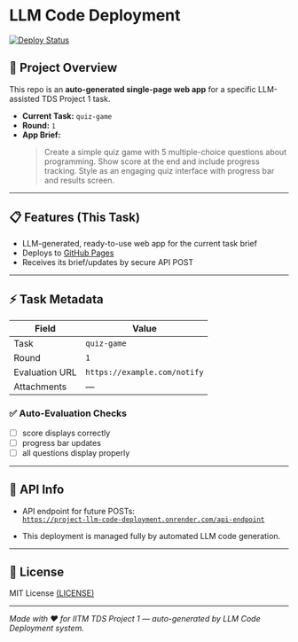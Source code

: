 # LLM Code Deployment

[![Deploy Status](https://img.shields.io/badge/deploy-on--render-brightgreen)](https://project-llm-code-deployment.onrender.com/api-endpoint)

## 🚀 Project Overview

This repo is an **auto-generated single-page web app** for a specific LLM-assisted TDS Project 1 task.

- **Current Task:** `quiz-game`
- **Round:** `1`
- **App Brief:**  
  > Create a simple quiz game with 5 multiple-choice questions about programming. Show score at the end and include progress tracking. Style as an engaging quiz interface with progress bar and results screen.

---

## 📋 Features (This Task)

- LLM-generated, ready-to-use web app for the current task brief
- Deploys to [GitHub Pages](https://ajmalmiitm.github.io/Project-LLM-Code-Deployment/)
- Receives its brief/updates by secure API POST

---

## ⚡ Task Metadata

| Field         | Value                        |
|---------------|-----------------------------|
| Task          | `quiz-game`                    |
| Round         | `1`               |
| Evaluation URL| `https://example.com/notify`          |
| Attachments   | — |

### ✅ Auto-Evaluation Checks

- [ ] score displays correctly
- [ ] progress bar updates
- [ ] all questions display properly

---

## 📜 API Info

- API endpoint for future POSTs:  
  [`https://project-llm-code-deployment.onrender.com/api-endpoint`](https://project-llm-code-deployment.onrender.com/api-endpoint)

- This deployment is managed fully by automated LLM code generation.

---

## 📝 License

MIT License [(LICENSE)](LICENSE)

---

_Made with ❤️ for IITM TDS Project 1 — auto-generated by LLM Code Deployment system._
